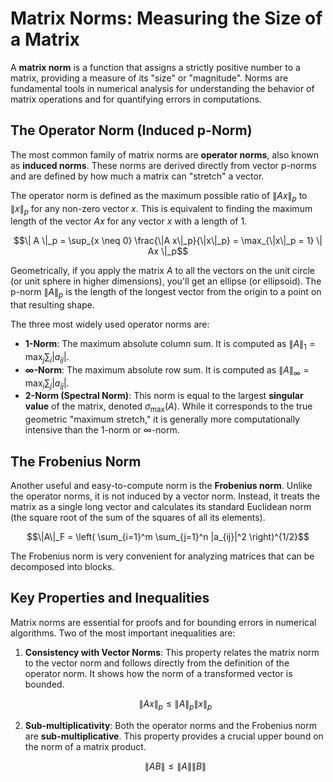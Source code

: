 # Matrix Norms: Measuring the Size of a Matrix

A **matrix norm** is a function that assigns a strictly positive number to a matrix, providing a measure of its "size" or "magnitude". Norms are fundamental tools in numerical analysis for understanding the behavior of matrix operations and for quantifying errors in computations.

## The Operator Norm (Induced p-Norm)

The most common family of matrix norms are **operator norms**, also known as **induced norms**. These norms are derived directly from vector p-norms and are defined by how much a matrix can "stretch" a vector.

The operator norm is defined as the maximum possible ratio of $\|Ax\|_p$ to $\|x\|_p$ for any non-zero vector $x$. This is equivalent to finding the maximum length of the vector $Ax$ for any vector $x$ with a length of 1.

$$\| A \|_p = \sup_{x \neq 0} \frac{\|A x\|_p}{\|x\|_p} = \max_{\|x\|_p = 1} \| Ax \|_p$$



Geometrically, if you apply the matrix $A$ to all the vectors on the unit circle (or unit sphere in higher dimensions), you'll get an ellipse (or ellipsoid). The p-norm $\|A\|_p$ is the length of the longest vector from the origin to a point on that resulting shape.

The three most widely used operator norms are:
* **1-Norm**: The maximum absolute column sum. It is computed as $\|A\|_1 = \max_j \sum_i |a_{ij}|$.
* **$\infty$-Norm**: The maximum absolute row sum. It is computed as $\|A\|_\infty = \max_i \sum_j |a_{ij}|$.
* **2-Norm (Spectral Norm)**: This norm is equal to the largest **singular value** of the matrix, denoted $\sigma_{\max}(A)$. While it corresponds to the true geometric "maximum stretch," it is generally more computationally intensive than the 1-norm or $\infty$-norm.

## The Frobenius Norm

Another useful and easy-to-compute norm is the **Frobenius norm**. Unlike the operator norms, it is not induced by a vector norm. Instead, it treats the matrix as a single long vector and calculates its standard Euclidean norm (the square root of the sum of the squares of all its elements).

$$\|A\|_F = \left( \sum_{i=1}^m \sum_{j=1}^n |a_{ij}|^2 \right)^{1/2}$$

The Frobenius norm is very convenient for analyzing matrices that can be decomposed into blocks.

## Key Properties and Inequalities

Matrix norms are essential for proofs and for bounding errors in numerical algorithms. Two of the most important inequalities are:

1.  **Consistency with Vector Norms**: This property relates the matrix norm to the vector norm and follows directly from the definition of the operator norm. It shows how the norm of a transformed vector is bounded.

    $$
    \|A x \|_p \le \|A\|_p \|x\|_p
    $$

2.  **Sub-multiplicativity**: Both the operator norms and the Frobenius norm are **sub-multiplicative**. This property provides a crucial upper bound on the norm of a matrix product.

    $$
    \| AB \| \le \|A\| \|B\|
    $$